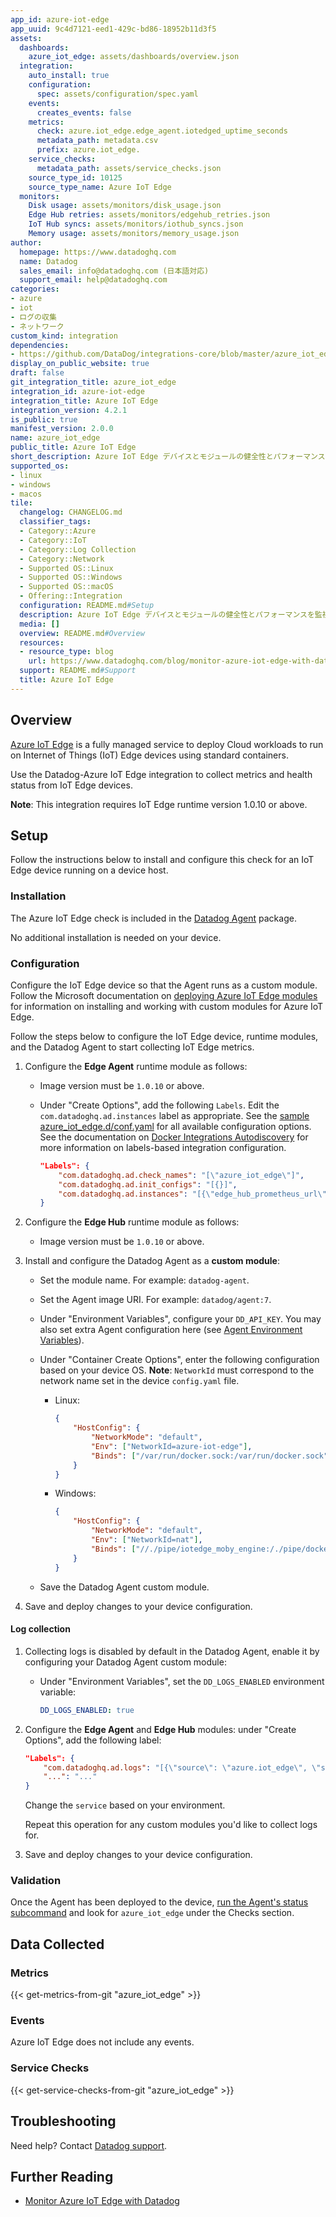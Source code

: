 ```yaml
---
app_id: azure-iot-edge
app_uuid: 9c4d7121-eed1-429c-bd86-18952b11d3f5
assets:
  dashboards:
    azure_iot_edge: assets/dashboards/overview.json
  integration:
    auto_install: true
    configuration:
      spec: assets/configuration/spec.yaml
    events:
      creates_events: false
    metrics:
      check: azure.iot_edge.edge_agent.iotedged_uptime_seconds
      metadata_path: metadata.csv
      prefix: azure.iot_edge.
    service_checks:
      metadata_path: assets/service_checks.json
    source_type_id: 10125
    source_type_name: Azure IoT Edge
  monitors:
    Disk usage: assets/monitors/disk_usage.json
    Edge Hub retries: assets/monitors/edgehub_retries.json
    IoT Hub syncs: assets/monitors/iothub_syncs.json
    Memory usage: assets/monitors/memory_usage.json
author:
  homepage: https://www.datadoghq.com
  name: Datadog
  sales_email: info@datadoghq.com (日本語対応)
  support_email: help@datadoghq.com
categories:
- azure
- iot
- ログの収集
- ネットワーク
custom_kind: integration
dependencies:
- https://github.com/DataDog/integrations-core/blob/master/azure_iot_edge/README.md
display_on_public_website: true
draft: false
git_integration_title: azure_iot_edge
integration_id: azure-iot-edge
integration_title: Azure IoT Edge
integration_version: 4.2.1
is_public: true
manifest_version: 2.0.0
name: azure_iot_edge
public_title: Azure IoT Edge
short_description: Azure IoT Edge デバイスとモジュールの健全性とパフォーマンスを監視。
supported_os:
- linux
- windows
- macos
tile:
  changelog: CHANGELOG.md
  classifier_tags:
  - Category::Azure
  - Category::IoT
  - Category::Log Collection
  - Category::Network
  - Supported OS::Linux
  - Supported OS::Windows
  - Supported OS::macOS
  - Offering::Integration
  configuration: README.md#Setup
  description: Azure IoT Edge デバイスとモジュールの健全性とパフォーマンスを監視。
  media: []
  overview: README.md#Overview
  resources:
  - resource_type: blog
    url: https://www.datadoghq.com/blog/monitor-azure-iot-edge-with-datadog/
  support: README.md#Support
  title: Azure IoT Edge
---
```


<!--  SOURCED FROM https://github.com/DataDog/integrations-core -->


## Overview

[Azure IoT Edge][1] is a fully managed service to deploy Cloud workloads to run on Internet of Things (IoT) Edge devices using standard containers.

Use the Datadog-Azure IoT Edge integration to collect metrics and health status from IoT Edge devices.

**Note**: This integration requires IoT Edge runtime version 1.0.10 or above.

## Setup

Follow the instructions below to install and configure this check for an IoT Edge device running on a device host.

### Installation

The Azure IoT Edge check is included in the [Datadog Agent][2] package.

No additional installation is needed on your device.

### Configuration

Configure the IoT Edge device so that the Agent runs as a custom module. Follow the Microsoft documentation on [deploying Azure IoT Edge modules][3] for information on installing and working with custom modules for Azure IoT Edge.

Follow the steps below to configure the IoT Edge device, runtime modules, and the Datadog Agent to start collecting IoT Edge metrics.

1. Configure the **Edge Agent** runtime module as follows:
    - Image version must be `1.0.10` or above.
    - Under "Create Options", add the following `Labels`. Edit the `com.datadoghq.ad.instances` label as appropriate. See the [sample azure_iot_edge.d/conf.yaml][4] for all available configuration options. See the documentation on [Docker Integrations Autodiscovery][5] for more information on labels-based integration configuration.

        ```json
        "Labels": {
            "com.datadoghq.ad.check_names": "[\"azure_iot_edge\"]",
            "com.datadoghq.ad.init_configs": "[{}]",
            "com.datadoghq.ad.instances": "[{\"edge_hub_prometheus_url\": \"http://edgeHub:9600/metrics\", \"edge_agent_prometheus_url\": \"http://edgeAgent:9600/metrics\"}]"
        }
        ```

2. Configure the **Edge Hub** runtime module as follows:
    - Image version must be `1.0.10` or above.

3. Install and configure the Datadog Agent as a **custom module**:
    - Set the module name. For example: `datadog-agent`.
    - Set the Agent image URI. For example: `datadog/agent:7`.
    - Under "Environment Variables", configure your `DD_API_KEY`. You may also set extra Agent configuration here (see [Agent Environment Variables][6]).
    - Under "Container Create Options", enter the following configuration based on your device OS. **Note**: `NetworkId` must correspond to the network name set in the device `config.yaml` file.

        - Linux:
            ```json
            {
                "HostConfig": {
                    "NetworkMode": "default",
                    "Env": ["NetworkId=azure-iot-edge"],
                    "Binds": ["/var/run/docker.sock:/var/run/docker.sock"]
                }
            }
            ```
        - Windows:
            ```json
            {
                "HostConfig": {
                    "NetworkMode": "default",
                    "Env": ["NetworkId=nat"],
                    "Binds": ["//./pipe/iotedge_moby_engine:/./pipe/docker_engine"]
                }
            }
            ```

    - Save the Datadog Agent custom module.

4. Save and deploy changes to your device configuration.

#### Log collection

1. Collecting logs is disabled by default in the Datadog Agent, enable it by configuring your Datadog Agent custom module:
    - Under "Environment Variables", set the `DD_LOGS_ENABLED` environment variable:

        ```yaml
        DD_LOGS_ENABLED: true
        ```

2. Configure the **Edge Agent** and **Edge Hub** modules: under "Create Options", add the following label:

    ```json
    "Labels": {
        "com.datadoghq.ad.logs": "[{\"source\": \"azure.iot_edge\", \"service\": \"<SERVICE>\"}]",
        "...": "..."
    }
    ```

    Change the `service` based on your environment.

    Repeat this operation for any custom modules you'd like to collect logs for.

3. Save and deploy changes to your device configuration.

### Validation

Once the Agent has been deployed to the device, [run the Agent's status subcommand][7] and look for `azure_iot_edge` under the Checks section.

## Data Collected

### Metrics
{{< get-metrics-from-git "azure_iot_edge" >}}


### Events

Azure IoT Edge does not include any events.

### Service Checks
{{< get-service-checks-from-git "azure_iot_edge" >}}


## Troubleshooting

Need help? Contact [Datadog support][10].

## Further Reading

- [Monitor Azure IoT Edge with Datadog][11]

[1]: https://azure.microsoft.com/en-us/services/iot-edge/
[2]: https://app.datadoghq.com/account/settings/agent/latest
[3]: https://docs.microsoft.com/en-us/azure/iot-edge/how-to-deploy-modules-portal
[4]: https://github.com/DataDog/integrations-core/blob/master/azure_iot_edge/datadog_checks/azure_iot_edge/data/conf.yaml.example
[5]: https://docs.datadoghq.com/ja/agent/docker/integrations/
[6]: https://docs.datadoghq.com/ja/agent/guide/environment-variables/
[7]: https://docs.datadoghq.com/ja/agent/guide/agent-commands/#agent-status-and-information
[8]: https://github.com/DataDog/integrations-core/blob/master/azure_iot_edge/metadata.csv
[9]: https://github.com/DataDog/integrations-core/blob/master/azure_iot_edge/assets/service_checks.json
[10]: https://docs.datadoghq.com/ja/help/
[11]: https://www.datadoghq.com/blog/monitor-azure-iot-edge-with-datadog/